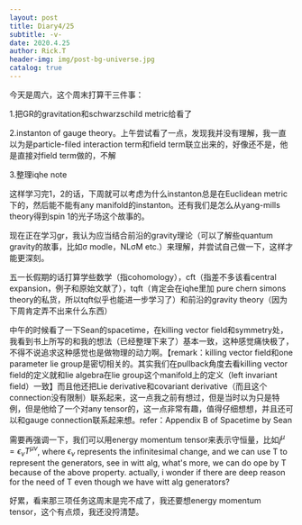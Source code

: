 ```yaml
---
layout: post
title: Diary4/25
subtitle: -v-
date: 2020.4.25
author: Rick.T
header-img: img/post-bg-universe.jpg
catalog: true
---
```


今天是周六，这个周末打算干三件事：

1.把GR的gravitation和schwarzschild metric给看了

2.instanton of gauge theory。上午尝试看了一点，发现我并没有理解，我一直以为是particle-filed interaction term和field term联立出来的，好像还不是，他是直接对field term做的，不解

3.整理iqhe note

这样学习完1，2的话，下周就可以考虑为什么instanton总是在Euclidean metric下的，然后能不能有any manifold的instanton。还有我们是怎么从yang-mills theory得到spin 1的光子场这个故事的。

现在正在学习gr，我认为应当结合前沿的gravity理论（可以了解些quantum gravity的故事，比如σ modle，NLσM etc.）来理解，并尝试自己做一下，这样才能更深刻。

五一长假期的话打算学些数学（指cohomology），cft（指差不多该看central expansion，例子和原始文献了），tqft（肯定会在iqhe里加 pure chern simons theory的私货，所以tqft似乎也能进一步学习了）和前沿的gravity theory（因为下周肯定弄不出来什么东西）

中午的时候看了一下Sean的spacetime，在killing vector field和symmetry处，我看到书上所写的和我的想法（已经整理下来了）基本一致，这种感觉痛快极了，不得不说追求这种感觉也是做物理的动力啊。【remark：killing vector field和one parameter lie group是密切相关的。其实我们在pullback角度去看killing vector field的定义就和lie algebra在lie group这个manifold上的定义（left invariant field）一致】而且他还把Lie derivative和covariant derivative（而且这个connection没有限制）联系起来，这一点我之前有想过，但是当时以为只是特例，但是他给了一个对any tensor的，这一点非常有趣，值得仔细想想，并且还可以和gauge connection联系起来想。refer：Appendix B of Spacetime by Sean

需要再强调一下，我们可以用energy momentum tensor来表示守恒量，比如$j^{\mu}=\epsilon_{\nu}T^{\mu\nu}$, where $\epsilon_{\nu}$ represents the infinitesimal change, and we can use T to represent the generators, see in witt alg, what's more, we can do ope by T because of the above property. actually, i wonder if there are deep reason for the need of T even though we have witt alg generators?

好累，看来那三项任务这周末是完不成了，我还要想energy momentum tensor，这个有点烦，我还没捋清楚。
